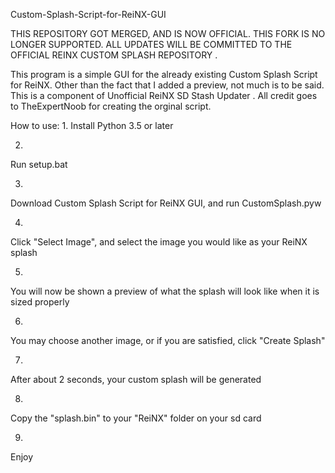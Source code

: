 
Custom-Splash-Script-for-ReiNX-GUI

THIS REPOSITORY GOT MERGED, AND IS NOW OFFICIAL. THIS FORK IS NO LONGER SUPPORTED. ALL UPDATES WILL BE COMMITTED TO THE OFFICIAL REINX CUSTOM SPLASH REPOSITORY .

This program is a simple GUI for the already existing Custom Splash Script for ReiNX. Other than the fact that I added a preview, not much is to be said. This is a component of Unofficial ReiNX SD Stash Updater . All credit goes to TheExpertNoob for creating the orginal script.

How to use:
1. 
Install Python 3.5 or later

2. 
Run setup.bat

3. 
Download Custom Splash Script for ReiNX GUI, and run CustomSplash.pyw

4. 
Click "Select Image", and select the image you would like as your ReiNX splash

5. 
You will now be shown a preview of what the splash will look like when it is sized properly

6. 
You may choose another image, or if you are satisfied, click "Create Splash"

7. 
After about 2 seconds, your custom splash will be generated

8. 
Copy the "splash.bin" to your "ReiNX" folder on your sd card

9. 
Enjoy

